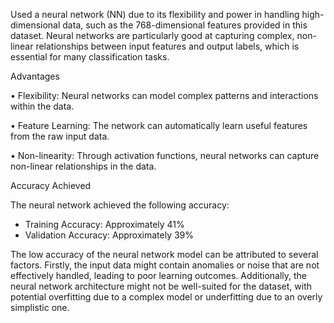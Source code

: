 Used a neural network (NN) due to its flexibility and power in handling high-dimensional data, such as the 768-dimensional features provided in this dataset.
Neural networks are particularly good at capturing complex, non-linear relationships between input features and output labels, which is essential for many classification tasks.

Advantages

•	Flexibility: Neural networks can model complex patterns and interactions within the data.

•	Feature Learning: The network can automatically learn useful features from the raw input data.

•	Non-linearity: Through activation functions, neural networks can capture non-linear relationships in the data.



Accuracy Achieved

The neural network achieved the following accuracy:

- Training Accuracy: Approximately 41%
- Validation Accuracy: Approximately 39%
  
The low accuracy of the neural network model can be attributed to several factors. 
Firstly, the input data might contain anomalies or noise that are not effectively handled, leading to poor learning outcomes.
Additionally, the neural network architecture might not be well-suited for the dataset, with potential overfitting due to a complex model or underfitting due to an overly simplistic one.
